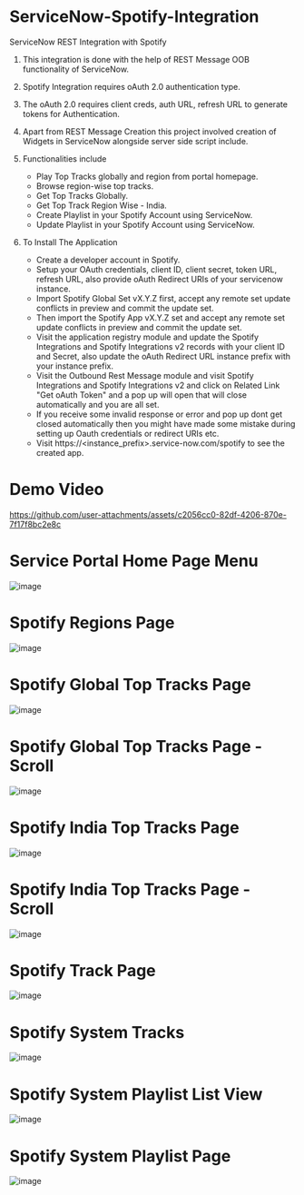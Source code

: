 # ServiceNow-Spotify-Integration
ServiceNow REST Integration with Spotify 

1. This integration is done with the help of REST Message OOB functionality of ServiceNow.

2. Spotify Integration requires oAuth 2.0 authentication type.

3. The oAuth 2.0 requires client creds, auth URL, refresh URL to generate tokens for Authentication.

4. Apart from REST Message Creation this project involved creation of Widgets in ServiceNow alongside server side script include.

5. Functionalities include
   * Play Top Tracks globally and region from portal homepage.
   * Browse region-wise top tracks. 
   * Get Top Tracks Globally.
   * Get Top Track Region Wise - India.
   * Create Playlist in your Spotify Account using ServiceNow.
   * Update Playlist in your Spotify Account using ServiceNow.

7. To Install The Application
    * Create a developer account in Spotify. 
    * Setup your OAuth credentials, client ID, client secret, token URL, refresh URL, also provide oAuth Redirect URIs of your servicenow instance. 
    * Import Spotify Global Set vX.Y.Z first, accept any remote set update conflicts in preview and commit the update set.
    * Then import the Spotify App vX.Y.Z set and accept any remote set update conflicts in preview and commit the update set.
    * Visit the application registry module and update the Spotify Integrations and Spotify Integrations v2 records with your client ID and Secret, also update the oAuth Redirect URL instance prefix with your instance prefix.
    * Visit the Outbound Rest Message module and visit Spotify Integrations and Spotify Integrations v2 and click on Related Link "Get oAuth Token" and a pop up will open that will close automatically and you are all set.
    * If you receive some invalid response or error and pop up dont get closed automatically then you might have made some mistake during setting up Oauth credentials or redirect URIs etc.
    * Visit https://<instance_prefix>.service-now.com/spotify to see the created app.
  
# Demo Video
https://github.com/user-attachments/assets/c2056cc0-82df-4206-870e-7f17f8bc2e8c

# Service Portal Home Page Menu
![image](https://github.com/user-attachments/assets/99a04293-4c5d-4be3-b067-3d6f32ea1a95)

# Spotify Regions Page
![image](https://github.com/user-attachments/assets/7b3bec14-b674-49ee-bd15-7cc2bf9399cf)

# Spotify Global Top Tracks Page
![image](https://github.com/user-attachments/assets/d6deb0af-2707-4f16-b426-4be4f171e66d)

# Spotify Global Top Tracks Page - Scroll
![image](https://github.com/user-attachments/assets/760005bc-ab23-468b-9bbc-a086e2928f28)

# Spotify India Top Tracks Page
![image](https://github.com/user-attachments/assets/2e58ad4f-aa04-4552-b8b7-82951b77e341)

# Spotify India Top Tracks Page - Scroll
![image](https://github.com/user-attachments/assets/2b18bc81-3964-4cfd-94da-a0bb68f3067a)

# Spotify Track Page
![image](https://github.com/user-attachments/assets/5bacd712-d590-421b-a645-1525033e3c02)

# Spotify System Tracks
![image](https://github.com/user-attachments/assets/f5b6f2d2-cc7b-486e-ab24-71873ffe4704)

# Spotify System Playlist List View
![image](https://github.com/user-attachments/assets/f07bb6c2-5ea3-4f76-ba43-5c65c9c78613)

# Spotify System Playlist Page
![image](https://github.com/user-attachments/assets/ead5e084-38fa-47d3-bb72-c7b5f6d3a8fc)



